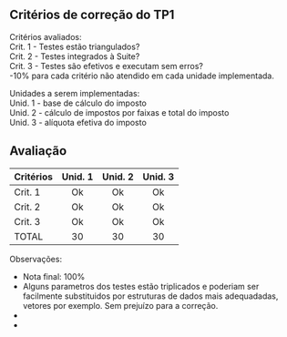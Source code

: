 Critérios de correção do TP1
----------------------------

Critérios avaliados:    
Crit. 1 - Testes estão triangulados?    
Crit. 2 - Testes integrados à Suite?    
Crit. 3 - Testes são efetivos e executam sem erros?    
-10% para cada critério não atendido em cada unidade implementada.    
   

Unidades a serem implementadas:    
Unid. 1 - base de cálculo do imposto   
Unid. 2 - cálculo de impostos por faixas e total do imposto   
Unid. 3 - alíquota efetiva do imposto   


Avaliação
---------

| Critérios | Unid. 1 | Unid. 2 | Unid. 3 |
|:----------|:-------:|:-------:|:-------:|
| Crit. 1   |    Ok   |    Ok   |    Ok   |
| Crit. 2   |    Ok   |    Ok   |    Ok   |
| Crit. 3   |    Ok   |    Ok   |    Ok   |
| TOTAL     |    30   |    30   |    30   |

Observações: 
- Nota final: 100%
- Alguns parametros dos testes estão triplicados e poderiam ser facilmente substituidos por estruturas de dados mais adequadadas, vetores por exemplo. Sem prejuízo para a correção. 
- 
- 
